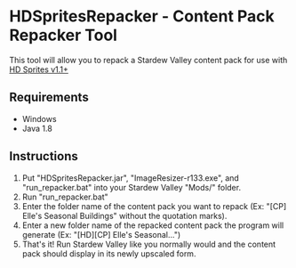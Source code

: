 # HDSpritesRepacker - Content Pack Repacker Tool

This tool will allow you to repack a Stardew Valley content pack for use with [HD Sprites v1.1+](https://www.nexusmods.com/stardewvalley/mods/4024)

## Requirements
* Windows
* Java 1.8

## Instructions
1. Put "HDSpritesRepacker.jar", "ImageResizer-r133.exe", and "run_repacker.bat" into your Stardew Valley "Mods/" folder.
2. Run "run_repacker.bat"
3. Enter the folder name of the content pack you want to repack (Ex: "[CP] Elle's Seasonal Buildings" without the quotation marks).
4. Enter a new folder name of the repacked content pack the program will generate (Ex: "[HD][CP] Elle's Seasonal...")
5. That's it! Run Stardew Valley like you normally would and the content pack should display in its newly upscaled form.
